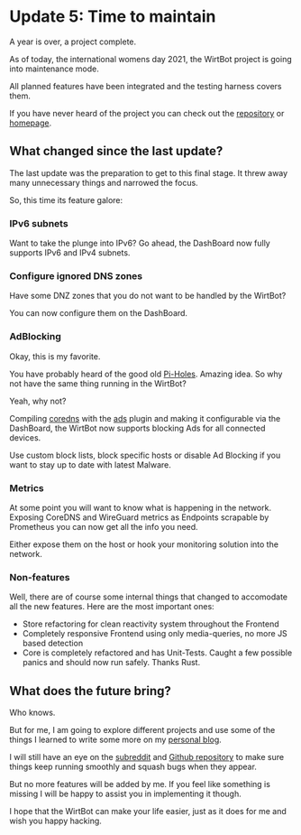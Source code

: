 # Update 5: Time to maintain

A year is over, a project complete.

As of today, the international womens day 2021, the WirtBot project is going into maintenance mode.

All planned features have been integrated and the testing harness covers them.

If you have never heard of the project you can check out the [repository](https://github.com/b-m-f/WirtBot) or [homepage](https://wirtbot.com).

## What changed since the last update?

The last update was the preparation to get to this final stage. It threw away many unnecessary things and narrowed the focus.

So, this time its feature galore:

### IPv6 subnets

Want to take the plunge into IPv6? Go ahead, the DashBoard now fully supports IPv6 and IPv4 subnets.

### Configure ignored DNS zones

Have some DNZ zones that you do not want to be handled by the WirtBot?

You can now configure them on the DashBoard.

### AdBlocking

Okay, this is my favorite.

You have probably heard of the good old [Pi-Holes](https://pi-hole.net/).
Amazing idea.
So why not have the same thing running in the WirtBot?

Yeah, why not?

Compiling [coredns](https://github.com/coredns/coredns) with the [ads](https://github.com/c-mueller/ads/) plugin and making it configurable via the DashBoard, the WirtBot now supports blocking Ads for all connected devices.

Use custom block lists, block specific hosts or disable Ad Blocking if you want to stay up to date with latest Malware.

### Metrics

At some point you will want to know what is happening in the network.
Exposing CoreDNS and WireGuard metrics as Endpoints scrapable by Prometheus you can now get all the info you need.

Either expose them on the host or hook your monitoring solution into the network.

### Non-features

Well, there are of course some internal things that changed to accomodate all the new features.
Here are the most important ones:

- Store refactoring for clean reactivity system throughout the Frontend
- Completely responsive Frontend using only media-queries, no more JS based detection
- Core is completely refactored and has Unit-Tests. Caught a few possible panics and should now run safely. Thanks Rust.

## What does the future bring?

Who knows.

But for me, I am going to explore different projects and use some of the things I learned to write some more on my [personal blog](https://ehlers.berlin).

I will still have an eye on the [subreddit](https://reddit.com/r/WirtBot) and [Github repository](https://github.com/b-m-f/wirtbot) to make sure things keep running smoothly and squash bugs when they appear.

But no more features will be added by me. If you feel like something is missing I will be happy to assist you in implementing it though.

I hope that the WirtBot can make your life easier, just as it does for me and wish you happy hacking.
